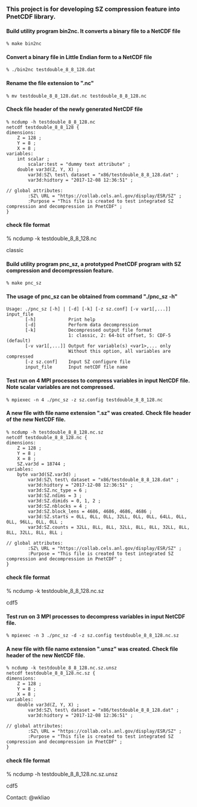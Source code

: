 ### This project is for developing SZ compression feature into PnetCDF library.

#### Build utility program bin2nc. It converts a binary file to a NetCDF file
```
% make bin2nc
```
#### Convert a binary file in Little Endian form to a NetCDF file
```
% ./bin2nc testdouble_8_8_128.dat
```
#### Rename the file extension to ".nc"
```
% mv testdouble_8_8_128.dat.nc testdouble_8_8_128.nc
```
#### Check file header of the newly generated NetCDF file
```
% ncdump -h testdouble_8_8_128.nc
netcdf testdouble_8_8_128 {
dimensions:
	Z = 128 ;
	Y = 8 ;
	X = 8 ;
variables:
	int scalar ;
		scalar:test = "dummy text attribute" ;
	double var3d(Z, Y, X) ;
		var3d:SZ\ test\ dataset = "x86/testdouble_8_8_128.dat" ;
		var3d:hidtory = "2017-12-08 12:36:51" ;

// global attributes:
		:SZ\ URL = "https://collab.cels.anl.gov/display/ESR/SZ" ;
		:Purpose = "This file is created to test integrated SZ compression and decompression in PnetCDF" ;
}
```
#### check file format
% ncdump -k testdouble_8_8_128.nc

classic

#### Build utility program pnc_sz, a prototyped PnetCDF program with SZ compression and decompression feature.
```
% make pnc_sz
```
#### The usage of pnc_sz can be obtained from command "./pnc_sz -h"
```
Usage: ./pnc_sz [-h] | [-d] [-k] [-z sz.conf] [-v var1[,...]] input_file
       [-h]            Print help
       [-d]            Perform data decompression
       [-k]            Decompressed output file format
                       1: classic, 2: 64-bit offset, 5: CDF-5 (default)
       [-v var1[,...]] Output for variable(s) <var1>,... only
                       Without this option, all variables are compressed
       [-z sz.conf]    Input SZ configure file
       input_file      Input netCDF file name
```

#### Test run on 4 MPI processes to compress variables in input NetCDF file. Note scalar variables are not compressed.
```
% mpiexec -n 4 ./pnc_sz -z sz.config testdouble_8_8_128.nc
```
#### A new file with file name extension ".sz" was created.  Check file header of the new NetCDF file.
```
% ncdump -h testdouble_8_8_128.nc.sz
netcdf testdouble_8_8_128.nc {
dimensions:
	Z = 128 ;
	Y = 8 ;
	X = 8 ;
	SZ.var3d = 18744 ;
variables:
	byte var3d(SZ.var3d) ;
		var3d:SZ\ test\ dataset = "x86/testdouble_8_8_128.dat" ;
		var3d:hidtory = "2017-12-08 12:36:51" ;
		var3d:SZ.nc_type = 6 ;
		var3d:SZ.ndims = 3 ;
		var3d:SZ.dimids = 0, 1, 2 ;
		var3d:SZ.nblocks = 4 ;
		var3d:SZ.block_lens = 4686, 4686, 4686, 4686 ;
		var3d:SZ.starts = 0LL, 0LL, 0LL, 32LL, 0LL, 0LL, 64LL, 0LL, 0LL, 96LL, 0LL, 0LL ;
		var3d:SZ.counts = 32LL, 8LL, 8LL, 32LL, 8LL, 8LL, 32LL, 8LL, 8LL, 32LL, 8LL, 8LL ;

// global attributes:
		:SZ\ URL = "https://collab.cels.anl.gov/display/ESR/SZ" ;
		:Purpose = "This file is created to test integrated SZ compression and decompression in PnetCDF" ;
}
```
#### check file format
% ncdump -k testdouble_8_8_128.nc.sz

cdf5

#### Test run on 3 MPI processes to decompress variables in input NetCDF file.
```
% mpiexec -n 3 ./pnc_sz -d -z sz.config testdouble_8_8_128.nc.sz
```
#### A new file with file name extension ".unsz" was created.  Check file header of the new NetCDF file.
```
% ncdump -k testdouble_8_8_128.nc.sz.unsz
netcdf testdouble_8_8_128.nc.sz {
dimensions:
	Z = 128 ;
	Y = 8 ;
	X = 8 ;
variables:
	double var3d(Z, Y, X) ;
		var3d:SZ\ test\ dataset = "x86/testdouble_8_8_128.dat" ;
		var3d:hidtory = "2017-12-08 12:36:51" ;

// global attributes:
		:SZ\ URL = "https://collab.cels.anl.gov/display/ESR/SZ" ;
		:Purpose = "This file is created to test integrated SZ compression and decompression in PnetCDF" ;
}
```
#### check file format
% ncdump -h testdouble_8_8_128.nc.sz.unsz

cdf5

Contact: @wkliao
